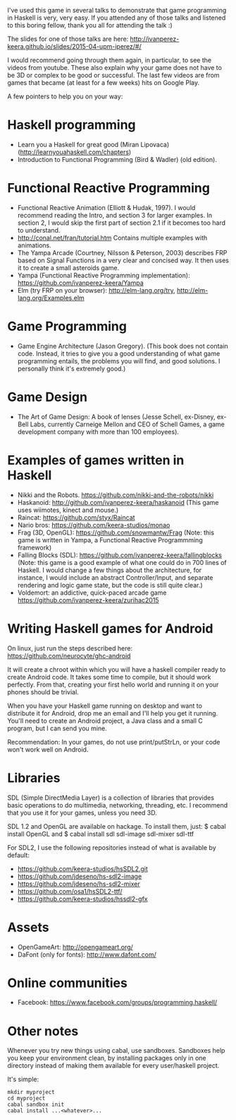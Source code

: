 I've used this game in several talks to demonstrate that game programming in
Haskell is very, very easy. If you attended any of those talks and listened to
this boring fellow, thank you all for attending the talk :)

The slides for one of those talks are here:
http://ivanperez-keera.github.io/slides/2015-04-upm-iperez/#/

I would recommend going through them again, in particular, to see the videos
from youtube. These also explain why your game does not have to be 3D or
complex to be good or successful. The last few videos are from games that
became (at least for a few weeks) hits on Google Play.

A few pointers to help you on your way:

# Haskell programming
- Learn you a Haskell for great good (Miran Lipovaca) (http://learnyouahaskell.com/chapters)
- Introduction to Functional Programming (Bird & Wadler) (old edition).

# Functional Reactive Programming
- Functional Reactive Animation (Elliott & Hudak, 1997). I would recommend
  reading the Intro, and section 3 for larger examples. In section 2, I would
skip the first part of section 2.1 if it becomes too hard to understand.
- http://conal.net/fran/tutorial.htm Contains multiple examples with
  animations.
- The Yampa Arcade (Courtney, Nilsson & Peterson, 2003) describes FRP based on
  Signal Functions in a very clear and concised way. It then uses it to create
a small asteroids game.
- Yampa (Functional Reactive Programming implementation):
  https://github.com/ivanperez-keera/Yampa
- Elm (try FRP on your browser): http://elm-lang.org/try,
  http://elm-lang.org/Examples.elm

# Game Programming
- Game Engine Architecture (Jason Gregory). (This book does not contain code. Instead, it tries to give you a good understanding of what game programming entails, the problems you will find, and good solutions. I personally think it's extremely good.)

# Game Design
- The Art of Game Design: A book of lenses (Jesse Schell, ex-Disney, ex-Bell
  Labs, currently Carneige Mellon and CEO of Schell Games, a game development
company with more than 100 employees).

# Examples of games written in Haskell
- Nikki and the Robots. https://github.com/nikki-and-the-robots/nikki 
- Haskanoid: http://github.com/ivanperez-keera/haskanoid (This game uses wiimotes, kinect and mouse.)
- Raincat: https://github.com/styx/Raincat
- Nario bros: https://github.com/keera-studios/monao
- Frag (3D, OpenGL): https://github.com/snowmantw/Frag (Note: this game is written in Yampa, a Functional Reactive Programmming framework)
- Falling Blocks (SDL): https://github.com/ivanperez-keera/fallingblocks (Note: this game is a good example of what one could do in 700 lines of Haskell. I would change a few things about the architecture, for instance, I would include an abstract Controller/Input, and separate rendering and logic game state, but the code is still quite clear.)
- Voldemort: an addictive, quick-paced arcade game
  https://github.com/ivanperez-keera/zurihac2015

# Writing Haskell games for Android
On linux, just run the steps described here:
https://github.com/neurocyte/ghc-android

It will create a chroot within which you will have a haskell compiler ready to
create Android code. It takes some time to compile, but it should work
perfectly. From that, creating your first hello world and running it on your
phones should be trivial.

When you have your Haskell game running on desktop and want to distribute it
for Android, drop me an email and I'll help you get it running. You'll need to
create an Android project, a Java class and a small C program, but I can send
you mine.

Recommendation: In your games, do not use print/putStrLn, or your code won't
work well on Android.

# Libraries

SDL (Simple DirectMedia Layer) is a collection of libraries that provides basic
operations to do multimedia, networking, threading, etc. I recommend that you
use it for your games, unless you need 3D.

SDL 1.2 and OpenGL are available on hackage. To install them, just:
    $ cabal install OpenGL
and
    $ cabal install sdl sdl-image sdl-mixer sdl-ttf

For SDL2, I use the following repositories instead of what is available by
default:
- https://github.com/keera-studios/hsSDL2.git
- https://github.com/jdeseno/hs-sdl2-image
- https://github.com/jdeseno/hs-sdl2-mixer
- https://github.com/osa1/hsSDL2-ttf/
- https://github.com/keera-studios/hssdl2-gfx

# Assets
- OpenGameArt: http://opengameart.org/
- DaFont (only for fonts): http://www.dafont.com/

# Online communities
- Facebook: https://www.facebook.com/groups/programming.haskell/

# Other notes
Whenever you try new things using cabal, use sandboxes. Sandboxes help you keep
your environment clean, by installing packages only in one directory instead of
making them available for every user/haskell project.

It's simple:
```
mkdir myproject
cd myproject
cabal sandbox init
cabal install ...<whatever>...
```
